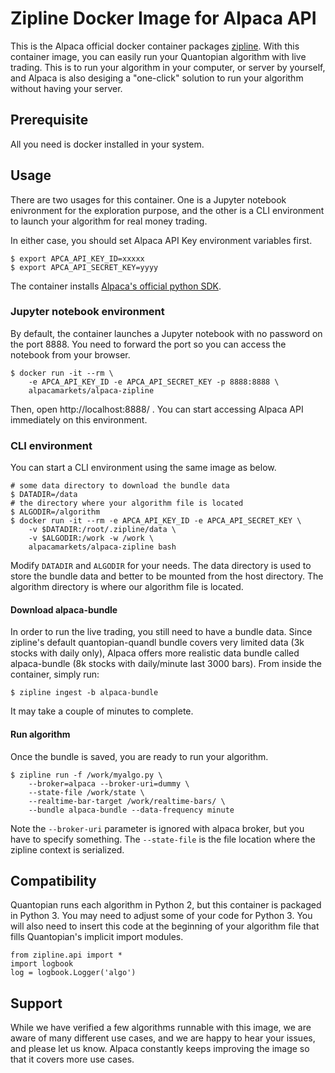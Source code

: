 # Zipline Docker Image for Alpaca API

This is the Alpaca official docker container packages [zipline](https://github.com/zipline-live/zipline). With this
container image, you can easily run your Quantopian algorithm with live trading. This is
to run your algorithm in your computer, or server by yourself, and Alpaca is also desiging
a "one-click" solution to run your algorithm without having your server.

## Prerequisite

All you need is docker installed in your system.

## Usage

There are two usages for this container.  One is a Jupyter notebook enivronment for
the exploration purpose, and the other is a CLI environment to launch your algorithm
for real money trading.

In either case, you should set Alpaca API Key environment variables first.

```
$ export APCA_API_KEY_ID=xxxxx
$ export APCA_API_SECRET_KEY=yyyy
```

The container installs [Alpaca's official python SDK](https://github.com/alpacahq/alpaca-trade-api-python).

### Jupyter notebook environment

By default, the container launches a Jupyter notebook with no password on the port 8888.
You need to forward the port so you can access the notebook from your browser.

```
$ docker run -it --rm \
    -e APCA_API_KEY_ID -e APCA_API_SECRET_KEY -p 8888:8888 \
    alpacamarkets/alpaca-zipline
```

Then, open http://localhost:8888/ . You can start accessing Alpaca API immediately
on this environment.

### CLI environment

You can start a CLI environment using the same image as below.

```
# some data directory to download the bundle data
$ DATADIR=/data
# the directory where your algorithm file is located
$ ALGODIR=/algorithm
$ docker run -it --rm -e APCA_API_KEY_ID -e APCA_API_SECRET_KEY \
    -v $DATADIR:/root/.zipline/data \
    -v $ALGODIR:/work -w /work \
    alpacamarkets/alpaca-zipline bash
```

Modify `DATADIR` and `ALGODIR` for your needs. The data directory is used to store the
bundle data and better to be mounted from the host directory.  The algorithm directory
is where our algorithm file is located.

#### Download alpaca-bundle

In order to run the live trading, you still need to have a bundle data. Since zipline's default
quantopian-quandl bundle covers very limited data (3k stocks with daily only), Alpaca offers more
realistic data bundle called alpaca-bundle (8k stocks with daily/minute last 3000 bars).  From
inside the container, simply run:

```
$ zipline ingest -b alpaca-bundle
```

It may take a couple of minutes to complete.

#### Run algorithm

Once the bundle is saved, you are ready to run your algorithm.

```
$ zipline run -f /work/myalgo.py \
    --broker=alpaca --broker-uri=dummy \
    --state-file /work/state \
    --realtime-bar-target /work/realtime-bars/ \
    --bundle alpaca-bundle --data-frequency minute
```

Note the `--broker-uri` parameter is ignored with alpaca broker, but you have to specify something.
The `--state-file` is the file location where the zipline context is serialized.


## Compatibility
Quantopian runs each algorithm in Python 2, but this container is packaged in Python 3.  You may
need to adjust some of your code for Python 3.  You will also need to insert this code at the
beginning of your algorithm file that fills Quantopian's implicit import modules.

```
from zipline.api import *
import logbook
log = logbook.Logger('algo')
```

## Support
While we have verified a few algorithms runnable with this image, we are aware of many different
use cases, and we are happy to hear your issues, and please let us know. Alpaca constantly keeps
improving the image so that it covers more use cases.
